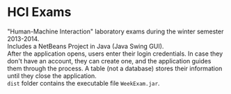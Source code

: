 # HCI Exams
"Human-Machine Interaction" laboratory exams during the winter semester 2013-2014.\
Includes a NetBeans Project in Java (Java Swing GUI).\
After the application opens, users enter their login credentials. In case they don't have an account, they can create one, and the application guides them through the process. A table (not a database) stores their information until they close the application.\
```dist``` folder contains the executable file ```WeekExam.jar```.
